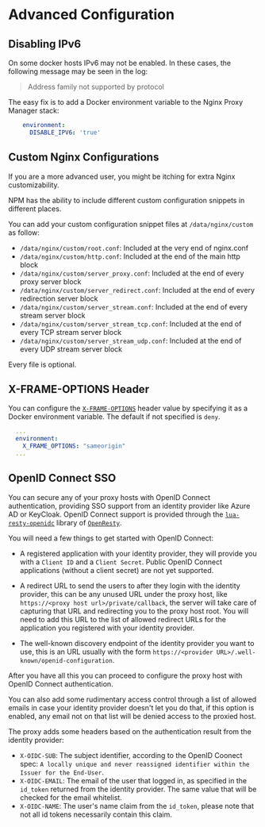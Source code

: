 # Advanced Configuration

## Disabling IPv6

On some docker hosts IPv6 may not be enabled. In these cases, the following message may be seen in the log:

> Address family not supported by protocol

The easy fix is to add a Docker environment variable to the Nginx Proxy Manager stack:

```yml
    environment:
      DISABLE_IPV6: 'true'
```


## Custom Nginx Configurations

If you are a more advanced user, you might be itching for extra Nginx customizability.

NPM has the ability to include different custom configuration snippets in different places.

You can add your custom configuration snippet files at `/data/nginx/custom` as follow:

 - `/data/nginx/custom/root.conf`: Included at the very end of nginx.conf
 - `/data/nginx/custom/http.conf`: Included at the end of the main http block
 - `/data/nginx/custom/server_proxy.conf`: Included at the end of every proxy server block
 - `/data/nginx/custom/server_redirect.conf`: Included at the end of every redirection server block
 - `/data/nginx/custom/server_stream.conf`: Included at the end of every stream server block
 - `/data/nginx/custom/server_stream_tcp.conf`: Included at the end of every TCP stream server block
 - `/data/nginx/custom/server_stream_udp.conf`: Included at the end of every UDP stream server block

Every file is optional.


## X-FRAME-OPTIONS Header

You can configure the [`X-FRAME-OPTIONS`](https://developer.mozilla.org/en-US/docs/Web/HTTP/Headers/X-Frame-Options) header
value by specifying it as a Docker environment variable. The default if not specified is `deny`.

```yml
  ...
  environment:
    X_FRAME_OPTIONS: "sameorigin"
  ...
```

## OpenID Connect SSO

You can secure any of your proxy hosts with OpenID Connect authentication, providing SSO support from an identity provider like Azure AD or KeyCloak. OpenID Connect support is provided through the [`lua-resty-openidc`](https://github.com/zmartzone/lua-resty-openidc) library of [`OpenResty`](https://github.com/openresty/openresty).

You will need a few things to get started with OpenID Connect:

- A registered application with your identity provider, they will provide you with a `Client ID` and a `Client Secret`. Public OpenID Connect applications (without a client secret) are not yet supported.

- A redirect URL to send the users to after they login with the identity provider, this can be any unused URL under the proxy host, like `https://<proxy host url>/private/callback`, the server will take care of capturing that URL and redirecting you to the proxy host root. You will need to add this URL to the list of allowed redirect URLs for the application you registered with your identity provider. 

- The well-known discovery endpoint of the identity provider you want to use, this is an URL usually with the form `https://<provider URL>/.well-known/openid-configuration`.

After you have all this you can proceed to configure the proxy host with OpenID Connect authentication.

You can also add some rudimentary access control through a list of allowed emails in case your identity provider doesn't let you do that, if this option is enabled, any email not on that list will be denied access to the proxied host.

The proxy adds some headers based on the authentication result from the identity provider:

 - `X-OIDC-SUB`: The subject identifier, according to the OpenID Coonect spec: `A locally unique and never reassigned identifier within the Issuer for the End-User`.
 - `X-OIDC-EMAIL`: The email of the user that logged in, as specified in the `id_token` returned from the identity provider. The same value that will be checked for the email whitelist.
 - `X-OIDC-NAME`: The user's name claim from the `id_token`, please note that not all id tokens necessarily contain this claim.

